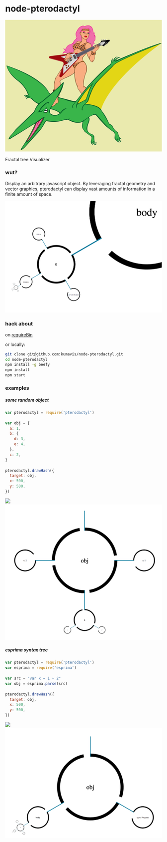 node-pterodactyl
================
![node-pterodactyl][logo]

Fractal tree Visualizer

### wut?

Display an arbitrary javascript object.
By leveraging fractal geometry and vector graphics,
pterodactyl can display vast amounts of information in a finite amount of space.

![screen shot][ss0]

### hack about

on [requireBin][esprima_example]

or locally:
```bash
git clone git@github.com:kumavis/node-pterodactyl.git
cd node-pterodactyl
npm install -g beefy
npm install
npm start
```

### examples

##### some random object

```javascript
var pterodactyl = require('pterodactyl')

var obj = {
  a: 1,
  b: {
    d: 3,
    e: 4,
  },
  c: 2,
}

pterodactyl.drawHash({
  target: obj,
  x: 500,
  y: 500,
})
```
<a class="requirebin-link" target="_blank" href="http://requirebin.com/?gist=6396863"><img src="http://requirebin.com/badge.png"></a>
![screen shot][ss2]

##### esprima syntax tree

```javascript
var pterodactyl = require('pterodactyl')
var esprima = require('esprima')

var src = "var x = 1 + 2"
var obj = esprima.parse(src)

pterodactyl.drawHash({
  target: obj,
  x: 500,
  y: 500,
})
```
<a class="requirebin-link" target="_blank" href="http://requirebin.com/?gist=6396884"><img src="http://requirebin.com/badge.png"></a>
![screen shot][ss1]


[logo]: https://github.com/kumavis/node-pterodactyl/raw/master/www/logo.png "node-pterodactyl logo"
[ss0]: https://github.com/kumavis/node-pterodactyl/raw/master/www/ScreenShot0.png "node-pterodactyl screenshot"
[ss1]: https://github.com/kumavis/node-pterodactyl/raw/master/www/ScreenShot1.png "node-pterodactyl screenshot"
[ss2]: https://github.com/kumavis/node-pterodactyl/raw/master/www/ScreenShot2.png "node-pterodactyl screenshot"
[esprima_example]: http://requirebin.com/?gist=6396884
